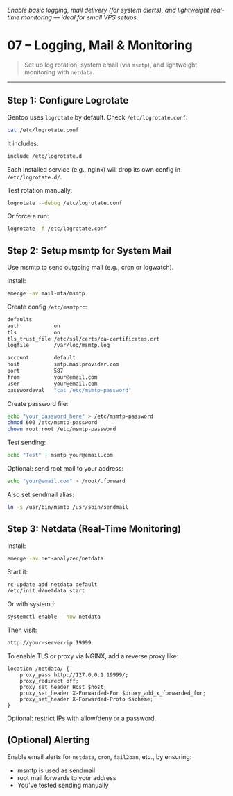 <i>Enable basic logging, mail delivery (for system alerts), and lightweight real-time monitoring — ideal for small VPS setups.</i>

# 07 – Logging, Mail & Monitoring

> Set up log rotation, system email (via `msmtp`), and lightweight monitoring with `netdata`.

---

## Step 1: Configure Logrotate

Gentoo uses `logrotate` by default. Check `/etc/logrotate.conf`:

```bash
cat /etc/logrotate.conf
```

It includes:

```bash
include /etc/logrotate.d
```

Each installed service (e.g., nginx) will drop its own config in `/etc/logrotate.d/`.

Test rotation manually:

```bash
logrotate --debug /etc/logrotate.conf
```

Or force a run:

```bash
logrotate -f /etc/logrotate.conf
```

## Step 2: Setup msmtp for System Mail

Use msmtp to send outgoing mail (e.g., cron or logwatch).

Install:

```bash
emerge -av mail-mta/msmtp
```

Create config `/etc/msmtprc`:

```bash
defaults
auth           on
tls            on
tls_trust_file /etc/ssl/certs/ca-certificates.crt
logfile        /var/log/msmtp.log

account        default
host           smtp.mailprovider.com
port           587
from           your@email.com
user           your@email.com
passwordeval   "cat /etc/msmtp-password"
```

Create password file:

```bash
echo "your_password_here" > /etc/msmtp-password
chmod 600 /etc/msmtp-password
chown root:root /etc/msmtp-password
```

Test sending:

```bash
echo "Test" | msmtp your@email.com
```

Optional: send root mail to your address:

```bash
echo "your@email.com" > /root/.forward
```

Also set sendmail alias:

```bash
ln -s /usr/bin/msmtp /usr/sbin/sendmail
```

## Step 3: Netdata (Real-Time Monitoring)

Install:

```bash
emerge -av net-analyzer/netdata
```

Start it:

```bash
rc-update add netdata default
/etc/init.d/netdata start
```

Or with systemd:

```bash
systemctl enable --now netdata
```

Then visit:

```bash
http://your-server-ip:19999
```

To enable TLS or proxy via NGINX, add a reverse proxy like:

```nginx
location /netdata/ {
    proxy_pass http://127.0.0.1:19999/;
    proxy_redirect off;
    proxy_set_header Host $host;
    proxy_set_header X-Forwarded-For $proxy_add_x_forwarded_for;
    proxy_set_header X-Forwarded-Proto $scheme;
}
```

Optional: restrict IPs with allow/deny or a password.

## (Optional) Alerting

Enable email alerts for `netdata`, `cron`, `fail2ban`, etc., by ensuring:
- msmtp is used as sendmail
- root mail forwards to your address
- You’ve tested sending manually


